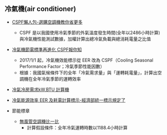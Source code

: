 ## 冷氣機(air conditioner)
     
- [CSPF懶人包-選購空調機教你省更多](https://www.energylabel.org.tw/CSPF%E6%87%B6%E4%BA%BA%E5%8C%85%201051111_%E4%BF%AE.pdf)
  - CSPF 是以我國使用冷氣季節的外氣溫度發生時間(全年以2486小時計算)與冷氣機性能測試數據，加權計算出總冷氣負載與總消耗電量之比值
  
- [冷氣機節電標準再進化 CSPF報你知](https://energymagazine.tier.org.tw/Cont.aspx?CatID=&ContID=22)
   - 2017/1/1 起，冷氣機效能標示從 EER 改為 CSPF（Cooling Seasonal Performance Factor；冷氣季節性能因數）
   - 根據：我國氣候條件下的全年「冷氣需求量」與「運轉耗電量」，計算出空調機在全年冷氣季節的運轉效率
   
- [冷氣冷房需求kW,BTU 計算機](http://btu.0123456789.tw/)

- [冷氣能源效率 EER 及耗電計算標示-經濟部統一標示規定了](https://0123456789.tw/?p=1956)

- 節能標章
  - [無風管空調機比一比](https://www.energylabel.org.tw/purchasing/compare/NonDucted_air_conditioning.aspx)
     - 計算假設條件：全年冷氣運轉時數以1188.4小時計算
